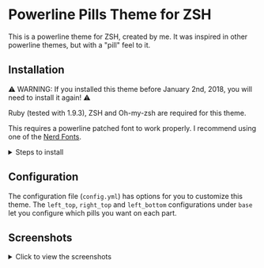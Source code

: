 # Powerline Pills Theme for ZSH

This is a powerline theme for ZSH, created by me.
It was inspired in other powerline themes, but with a "pill" feel to it.

## Installation

⚠️ WARNING: If you installed this theme before January 2nd, 2018, you will need to install it again! ⚠️

Ruby (tested with 1.9.3), ZSH and Oh-my-zsh are required for this theme.

This requires a powerline patched font to work properly. I recommend using one of the [Nerd Fonts](https://github.com/ryanoasis/nerd-fonts).

<details>
<summary>Steps to install</summary>

1. Clone this repository:  
  `git clone git@github.com:lucasqueiroz/powerline-pills-zsh.git`
2. Cd into the folder that you cloned, then into the `install` folder
3. Run the following command to install the theme (Warning: it will change your current zsh theme!)  
  `./install.zsh`
4. Reload your terminal (or open a new tab)

</details>

## Configuration
The configuration file (`config.yml`) has options for you to customize this theme.
The `left_top`, `right_top` and `left_bottom` configurations under `base` let you configure which pills you want on each part.

## Screenshots

<details>
<summary>Click to view the screenshots</summary>

### Default config (Non-git folder)

![Screenshot 1](https://github.com/lucasqueiroz/powerline-pills-zsh/blob/master/screenshots/screenshot_1.png?raw=true)

### Without date (Git folder)

![Screenshot 2](https://github.com/lucasqueiroz/powerline-pills-zsh/blob/master/screenshots/screenshot_2.png?raw=true)

### Command output

![Screenshot 3](https://github.com/lucasqueiroz/powerline-pills-zsh/blob/master/screenshots/screenshot_3.png?raw=true)

</details>